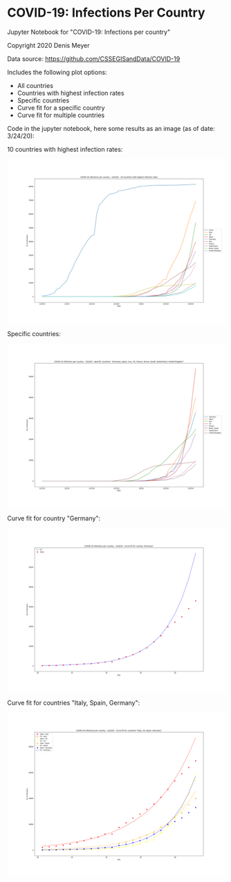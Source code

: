 # COVID-19: Infections Per Country
 Jupyter Notebook for "COVID-19: Infections per country"

Copyright 2020 Denis Meyer

Data source: https://github.com/CSSEGISandData/COVID-19


Includes the following plot options:

* All countries
* Countries with highest infection rates
* Specific countries
* Curve fit for a specific country
* Curve fit for multiple countries


Code in the jupyter notebook, here some results as an image (as of date: 3/24/20):

10 countries with highest infection rates:

![](images/20-3-24/10-Countries-with-highest-infection-rates.png?raw=true)

Specific countries:

![](images/20-3-24/Specific-Countries-Germany-Spain-Iran-US-France-Korea-South-Switzerland-UnitedKingdom.png?raw=true)

Curve fit for country "Germany":

![](images/20-3-24/Curve-Fit-Germany.png?raw=true)

Curve fit for countries "Italy, Spain, Germany":

![](images/20-3-24/Curve-Fit-Italy-US-Spain-Germany.png?raw=true)
